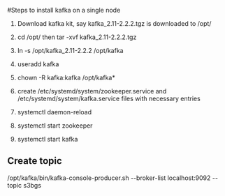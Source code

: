 #Steps to install kafka on a single node

1) Download kafka kit, say kafka_2.11-2.2.2.tgz is downloaded to /opt/
2) cd /opt/ then tar -xvf kafka_2.11-2.2.2.tgz 
3) ln -s /opt/kafka_2.11-2.2.2 /opt/kafka
4) useradd kafka
5) chown -R kafka:kafka /opt/kafka*

6) create /etc/systemd/system/zookeeper.service and /etc/systemd/system/kafka.service files with necessary entries
7) systemctl daemon-reload
8) systemctl start zookeeper
9) systemctl start kafka

Create topic
-----------
/opt/kafka/bin/kafka-console-producer.sh --broker-list localhost:9092 --topic s3bgs

